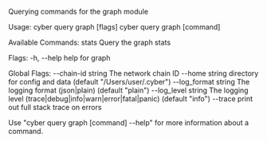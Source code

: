 Querying commands for the graph module

Usage:
  cyber query graph [flags]
  cyber query graph [command]

Available Commands:
  stats       Query the graph stats

Flags:
  -h, --help   help for graph

Global Flags:
      --chain-id string     The network chain ID
      --home string         directory for config and data (default "/Users/user/.cyber")
      --log_format string   The logging format (json|plain) (default "plain")
      --log_level string    The logging level (trace|debug|info|warn|error|fatal|panic) (default "info")
      --trace               print out full stack trace on errors

Use "cyber query graph [command] --help" for more information about a command.
